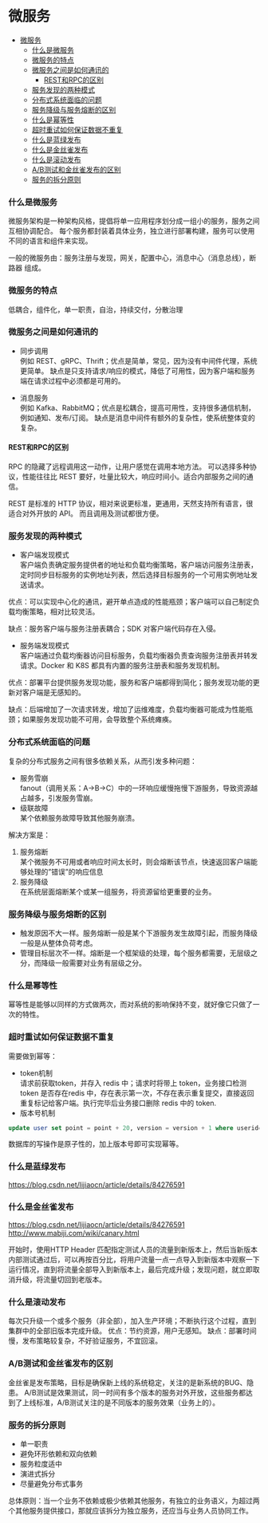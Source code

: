 # 微服务

- [微服务](#微服务)
  - [什么是微服务](#什么是微服务)
  - [微服务的特点](#微服务的特点)
  - [微服务之间是如何通讯的](#微服务之间是如何通讯的)
    - [REST和RPC的区别](#rest和rpc的区别)
  - [服务发现的两种模式](#服务发现的两种模式)
  - [分布式系统面临的问题](#分布式系统面临的问题)
  - [服务降级与服务熔断的区别](#服务降级与服务熔断的区别)
  - [什么是幂等性](#什么是幂等性)
  - [超时重试如何保证数据不重复](#超时重试如何保证数据不重复)
  - [什么是蓝绿发布](#什么是蓝绿发布)
  - [什么是金丝雀发布](#什么是金丝雀发布)
  - [什么是滚动发布](#什么是滚动发布)
  - [A/B测试和金丝雀发布的区别](#ab测试和金丝雀发布的区别)
  - [服务的拆分原则](#服务的拆分原则)

### 什么是微服务
微服务架构是一种架构风格，提倡将单一应用程序划分成一组小的服务，服务之间互相协调配合。
每个服务都封装着具体业务，独立进行部署构建，服务可以使用不同的语言和组件来实现。

一般的微服务由：服务注册与发现，网关，配置中心，消息中心（消息总线），断路器 组成。

### 微服务的特点
低耦合，组件化，单一职责，自治，持续交付，分散治理

### 微服务之间是如何通讯的
- 同步调用   
例如 REST、gRPC、Thrift；优点是简单，常见，因为没有中间件代理，系统更简单。
缺点是只支持请求/响应的模式，降低了可用性，因为客户端和服务端在请求过程中必须都是可用的。

- 消息服务   
例如 Kafka、RabbitMQ；优点是松耦合，提高可用性，支持很多通信机制，例如通知、发布/订阅。
缺点是消息中间件有额外的复杂性，使系统整体变的复杂。

#### REST和RPC的区别
RPC 的隐藏了远程调用这一动作，让用户感觉在调用本地方法。
可以选择多种协议，性能往往比 REST 要好，吐量比较大，响应时间小。适合内部服务之间的通信。

REST 是标准的 HTTP 协议，相对来说更标准，更通用，天然支持所有语言，很适合对外开放的 API。
而且调用及测试都很方便。

### 服务发现的两种模式
- 客户端发现模式   
客户端负责确定服务提供者的地址和负载均衡策略，客户端访问服务注册表，定时同步目标服务的实例地址列表，然后选择目标服务的一个可用实例地址发送请求。

优点：可以实现中心化的通讯，避开单点造成的性能瓶颈；客户端可以自己制定负载均衡策略，相对比较灵活。

缺点：服务客户端与服务注册表耦合；SDK 对客户端代码存在入侵。

- 服务端发现模式   
客户端通过负载均衡器访问目标服务，负载均衡器负责查询服务注册表并转发请求。Docker 和 K8S 都具有内置的服务注册表和服务发现机制。

优点：部署平台提供服务发现功能，服务和客户端都得到简化；服务发现功能的更新对客户端是无感知的。

缺点：后端增加了一次请求转发，增加了运维难度，负载均衡器可能成为性能瓶颈；如果服务发现功能不可用，会导致整个系统瘫痪。

### 分布式系统面临的问题
复杂的分布式服务之间有很多依赖关系，从而引发多种问题：
- 服务雪崩   
fanout（调用关系：A->B->C）中的一环响应缓慢拖慢下游服务，导致资源越占越多，引发服务雪崩。
- 级联故障   
某个依赖服务故障导致其他服务崩溃。

解决方案是：
1. 服务熔断   
某个微服务不可用或者响应时间太长时，则会熔断该节点，快速返回客户端能够处理的”错误”的响应信息
2. 服务降级   
在系统层面熔断某个或某一组服务，将资源留给更重要的业务。

### 服务降级与服务熔断的区别
- 触发原因不大一样。服务熔断一般是某个下游服务发生故障引起，而服务降级一般是从整体负荷考虑。
- 管理目标层次不一样。熔断是一个框架级的处理，每个服务都需要，无层级之分，而降级一般需要对业务有层级之分。

### 什么是幂等性
幂等性是能够以同样的方式做两次，而对系统的影响保持不变，就好像它只做了一次的特性。

### 超时重试如何保证数据不重复
需要做到幂等：
- token机制   
请求前获取token，并存入 redis 中；请求时将带上 token，业务接口检测 token 是否存在redis 中，存在表示第一次，不存在表示重复提交，直接返回重复标记给客户端。执行完毕后业务接口删除 redis 中的 token.
- 版本号机制   
```sql
update user set point = point + 20, version = version + 1 where userid=1 and version=1
```
数据库的写操作是原子性的，加上版本号即可实现幂等。

### 什么是蓝绿发布
https://blog.csdn.net/lijiaocn/article/details/84276591

### 什么是金丝雀发布
https://blog.csdn.net/lijiaocn/article/details/84276591
http://www.mabiji.com/wiki/canary.html

开始时，使用HTTP Header 匹配指定测试人员的流量到新版本上，然后当新版本内部测试通过后，可以再按百分比，将用户流量一点一点导入到新版本中观察一下运行情况，直到将流量全部导入到新版本上，最后完成升级；发现问题，就立即取消升级，将流量切回到老版本。

### 什么是滚动发布
每次只升级一个或多个服务（非全部），加入生产环境；不断执行这个过程，直到集群中的全部旧版本完成升级。
优点：节约资源，用户无感知。
缺点：部署时间慢，发布策略较复杂，不好验证服务，不宜回滚。

### A/B测试和金丝雀发布的区别
金丝雀是发布策略，目标是确保新上线的系统稳定，关注的是新系统的BUG、隐患。
A/B测试是效果测试，同一时间有多个版本的服务对外开放，这些服务都达到了上线标准，A/B测试关注的是不同版本的服务效果（业务上的）。

### 服务的拆分原则
- 单一职责
- 避免环形依赖和双向依赖
- 服务粒度适中
- 演进式拆分
- 尽量避免分布式事务

总体原则：当一个业务不依赖或极少依赖其他服务，有独立的业务语义，为超过两个其他服务提供接口，那就应该拆分为独立服务，还应当与业务人员协同工作。
